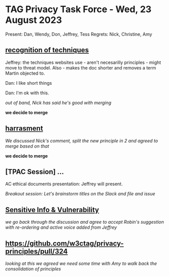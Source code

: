 # TAG Privacy Task Force - Wed, 23 August 2023

Present: Dan, Wendy, Don, Jeffrey, Tess
Regrets: Nick, Christine, Amy

## [recognition of techniques](https://github.com/w3ctag/privacy-principles/pull/340)

Jeffrey: the techniques websites use - aren't necesarilly principles - might move to threat model. Also - makes the doc shorter and removes a term Martin objected to.

Dan: I like short things

Dan: I'm ok with this.

*out of band, Nick has said he's good with merging*

**we decide to merge**

## [harrasment](https://github.com/w3ctag/privacy-principles/pull/328)

*We discussed Nick's comment, split the new principle in 2 and agreed to merge based on that*

**we decide to merge**

## [TPAC Session] ... 

AC ethical documents presentation: Jeffrey will present.

*Breakout session: Let's brainstorm titles on the Slack and file and issue*

## [Sensitive Info & Vulnerability](https://github.com/w3ctag/privacy-principles/pull/326)

*we go back through the discussion and agree to accept Robin's suggestion with re-ordering and active voice added from Jeffrey*

## https://github.com/w3ctag/privacy-principles/pull/324

*looking at this we agreed we need some time with Amy to walk back the consolidation of principles*
